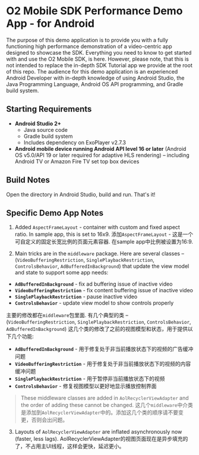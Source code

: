 <a name="head"></a>
# O2 Mobile SDK Performance Demo App - for Android 

The purpose of this demo application is to provide you with a fully functioning high performance demonstration of a video-centric app designed to showcase the SDK. Everything you need to know to get started with and use the O2 Mobile SDK, is here. However, please note, that this is not intended to replace the in-depth SDK Tutorial app we provide at the root of this repo. The audience for this demo application is an experienced Android Developer with in-depth knowledge of using Android Studio, the Java Programming Language, Android OS API programming, and Gradle build system.

<a name="requirements"></a>
## Starting Requirements

* **Android Studio 2+**
	* Java source code
	* Gradle build system
	* Includes dependency on ExoPlayer v2.7.3
* **Android mobile device running Android API level 16 or later** (Android OS v5.0/API 19 or later required for adaptive HLS rendering) – including Android TV or Amazon Fire TV set top box devices

<a name="build"></a>
## Build Notes

Open the directory in Android Studio, build and run.  That's it!

<a name="notes"></a>
## Specific Demo App Notes

1. Added `AspectFrameLayout` - container with custom and fixed aspect ratio. In sample app, this is set to 16x9.
添加`AspectFrameLayout` -  这是一个可自定义的固定长宽比例的页面元素容器. 在sample app中比例被设置为16:9.

2. Main tricks are in the `middleware` package. Here are several classes – (`VideoBufferingRestriction`, `SinglePlaybackRestriction`, `ControlsBehavior`, `AdBufferedInBackground`) that update the view model and state to support some app needs:

* **`AdBufferedInBackground`** - fix ad buffering issue of inactive video
* **`VideoBufferingRestriction`** - fix content buffering issue of inactive video
* **`SinglePlaybackRestriction`** - pause inactive video
* **`ControlsBehavior`** - update view model to show controls properly

主要的修改都在`middleware`包里面. 有几个典型的类 – (`VideoBufferingRestriction`, `SinglePlaybackRestriction`, `ControlsBehavior`, `AdBufferedInBackground`) 这几个类的修改了之前的视图模型和状态，用于提供以下几个功能:
* **`AdBufferedInBackground`** - 用于修复处于非当前播放状态下的视频的广告缓冲问题
* **`VideoBufferingRestriction`** - 用于修复处于非当前播放状态下的视频的内容缓冲问题
* **`SinglePlaybackRestriction`** - 用于暂停非当前播放状态下的视频
* **`ControlsBehavior`** - 修复视图模型以更好地显示播放控制界面

> These middleware classes are added in `AolRecyclerViewAdapter` and the order of adding these cannot be changed.
> 这几个`middleware`中介类是添加到`AolRecyclerViewAdapter`中的。添加这几个类的顺序请不要变更，否则会出问题。

3. Layouts of `AolRecyclerViewAdapter` are inflated asynchronously now (faster, less lags).
AolRecyclerViewAdapter的视图页面现在是异步填充的了，不占用主UI线程，这样会更快，延迟更小。
